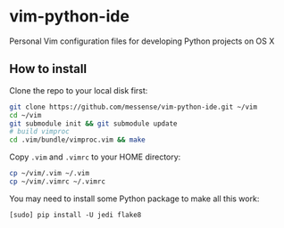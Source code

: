 vim-python-ide
==============

Personal Vim configuration files for developing Python projects on OS X

## How to install

Clone the repo to your local disk first:

```bash
git clone https://github.com/messense/vim-python-ide.git ~/vim
cd ~/vim
git submodule init && git submodule update
# build vimproc
cd .vim/bundle/vimproc.vim && make
```

Copy `.vim` and `.vimrc` to your HOME directory:

```bash
cp ~/vim/.vim ~/.vim
cp ~/vim/.vimrc ~/.vimrc
```

You may need to install some Python package to make all this work:

    [sudo] pip install -U jedi flake8
